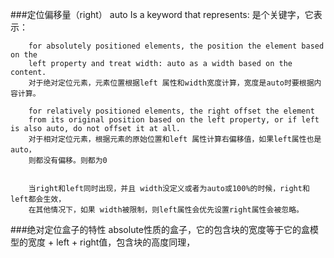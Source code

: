 ###定位偏移量（right）
	auto
		Is a keyword that represents:
		是个关键字，它表示：
		
		for absolutely positioned elements, the position the element based on the
		left property and treat width: auto as a width based on the content.
		对于绝对定位元素，元素位置根据left 属性和width宽度计算，宽度是auto时要根据内容计算。
		
		for relatively positioned elements, the right offset the element 
		from its original position based on the left property, or if left is also auto, do not offset it at all.
		对于相对定位元素，根据元素的原始位置和left 属性计算右偏移值，如果left属性也是auto，
		则都没有偏移。则都为0
		
		
		当right和left同时出现，并且 width没定义或者为auto或100%的时候，right和left都会生效，
		在其他情况下，如果 width被限制，则left属性会优先设置right属性会被忽略。
		
###绝对定位盒子的特性
	absolute性质的盒子，它的包含块的宽度等于它的盒模型的宽度 + left + right值，包含块的高度同理，